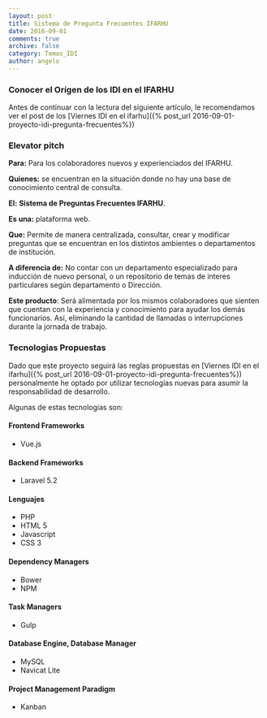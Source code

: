 ```yaml
---
layout: post
title: Sistema de Pregunta Frecuentes IFARHU
date: 2016-09-01
comments: true
archive: false
category: Temas_IDI
author: angelo
---
```


### Conocer el Orígen de los IDI en el IFARHU
Antes de continuar con la lectura del siguiente artículo, le recomendamos ver el post de los [Viernes IDI en el ifarhu]({% post_url  2016-09-01-proyecto-idi-pregunta-frecuentes%})

### Elevator pitch

**Para:** Para los colaboradores nuevos y experienciados del IFARHU.

**Quienes:** se encuentran en la situación donde no hay una base de conocimiento central de consulta.

**El:** **Sistema de Preguntas Frecuentes IFARHU**.

**Es una:** plataforma web.

**Que:** Permite de manera centralizada, consultar, crear y modificar preguntas que se encuentran en los distintos ambientes o departamentos de institución.

**A diferencia de:** No contar con un departamento especializado para inducción de nuevo personal, o un repositorio de temas de interes particulares según departamento o Dirección.

**Este producto**: Será alimentada por los mismos colaboradores que sienten que cuentan con la experiencia y conocimiento para ayudar los demás funcionarios. Así, eliminando la cantidad de llamadas o interrupciones durante la jornada de trabajo.

### Tecnologias Propuestas

Dado que este proyecto seguirá las reglas propuestas en [Viernes IDI en el ifarhu]({% post_url  2016-09-01-proyecto-idi-pregunta-frecuentes%}) personalmente he optado por utilizar tecnologías nuevas para asumir la responsabilidad de desarrollo.

Algunas de estas tecnologias son:

#### Frontend Frameworks
- Vue.js

#### Backend Frameworks
- Laravel 5.2

#### Lenguajes
- PHP
- HTML 5
- Javascript
- CSS 3

#### Dependency Managers
- Bower
- NPM

#### Task Managers
- Gulp

#### Database Engine, Database Manager
- MySQL
- Navicat Lite

#### Project Management Paradigm
- Kanban
